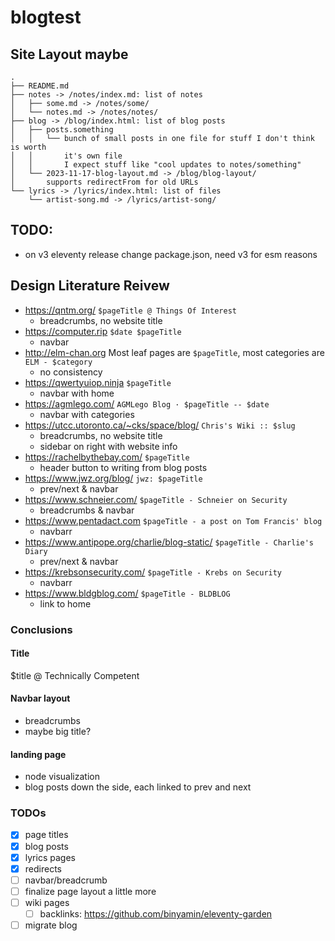 # blogtest

## Site Layout maybe
```
.
├── README.md
├── notes -> /notes/index.md: list of notes
│   ├── some.md -> /notes/some/
│   └── notes.md -> /notes/notes/
├── blog -> /blog/index.html: list of blog posts
│   ├── posts.something
│   │   └── bunch of small posts in one file for stuff I don't think is worth
│   │       it's own file
│   │       I expect stuff like "cool updates to notes/something"
│   └── 2023-11-17-blog-layout.md -> /blog/blog-layout/
│       supports redirectFrom for old URLs
└── lyrics -> /lyrics/index.html: list of files
    └── artist-song.md -> /lyrics/artist-song/
```

## TODO:
* on v3 eleventy release change package.json, need v3 for esm reasons

## Design Literature Reivew
* https://qntm.org/                             `$pageTitle @ Things Of Interest`
  * breadcrumbs, no website title
* https://computer.rip                          `$date $pageTitle`
  * navbar
* http://elm-chan.org                           Most leaf pages are `$pageTitle`, most categories are `ELM - $category`
  * no consistency
* https://qwertyuiop.ninja                      `$pageTitle`
  * navbar with home
* https://agmlego.com/                          `AGMLego Blog · $pageTitle -- $date`
  * navbar with categories
* https://utcc.utoronto.ca/~cks/space/blog/     `Chris's Wiki :: $slug`
  * breadcrumbs, no website title
  * sidebar on right with website info
* https://rachelbythebay.com/                   `$pageTitle`
  * header button to writing from blog posts
* https://www.jwz.org/blog/                     `jwz: $pageTitle`
  * prev/next & navbar
* https://www.schneier.com/                     `$pageTitle - Schneier on Security`
  * breadcrumbs & navbar
* https://www.pentadact.com                     `$pageTitle - a post on Tom Francis' blog`
  * navbarr
* https://www.antipope.org/charlie/blog-static/  `$pageTitle - Charlie's Diary`
  * prev/next & navbar
* https://krebsonsecurity.com/                  `$pageTitle - Krebs on Security`
  * navbarr
* https://www.bldgblog.com/                     `$pageTitle - BLDBLOG`
  * link to home

### Conclusions
#### Title
$title @ Technically Competent

#### Navbar layout
* breadcrumbs
* maybe big title?

#### landing page
* node visualization
* blog posts down the side, each linked to prev and next

### TODOs
* [x] page titles
* [x] blog posts
* [x] lyrics pages
* [x] redirects
* [ ] navbar/breadcrumb
* [ ] finalize page layout a little more
* [ ] wiki pages
  * [ ] backlinks: https://github.com/binyamin/eleventy-garden
* [ ] migrate blog
